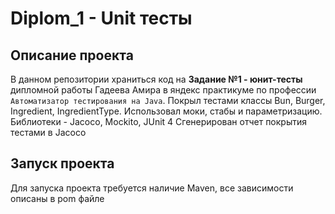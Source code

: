 # Diplom_1 - Unit тесты
## Описание проекта
В данном репозитории храниться код на __Задание №1 - юнит-тесты__ дипломной работы Гадеева Амира в яндекс практикуме по профессии `Автоматизатор тестирования на Java`.
Покрыл тестами классы Bun, Burger, Ingredient, IngredientType. Использовал моки, стабы и параметризацию.
Библиотеки - Jacoco, Mockito, JUnit 4
Сгенерирован отчет покрытия тестами в Jacoco
## Запуск проекта
Для запуска проекта требуется наличие Maven, все зависимости описаны в pom файле
